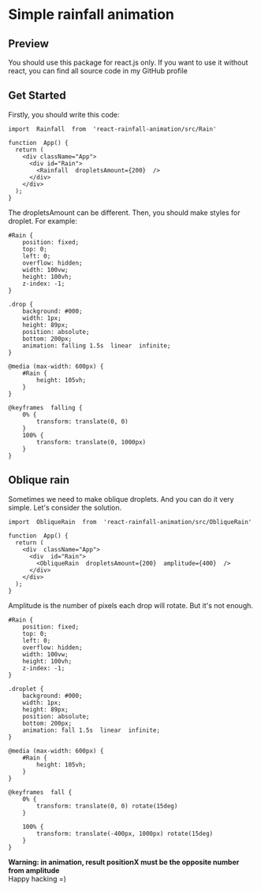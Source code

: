 # Simple rainfall animation

## Preview

You should use this package for react.js only. If you want to use it without react, you can find all source code in my GitHub profile

## Get Started

Firstly, you should write this code:
``` 
import  Rainfall  from  'react-rainfall-animation/src/Rain'

function  App() {
  return (
    <div className="App">
      <div id="Rain">
        <Rainfall  dropletsAmount={200}  />
      </div>
    </div>
  );
}
``` 
The dropletsAmount can be different. 
Then, you should make styles for droplet. For example: 
``` 
#Rain {
	position: fixed;
	top: 0;
	left: 0;
	overflow: hidden;
	width: 100vw;
	height: 100vh;
	z-index: -1;
}

.drop {
	background: #000;
	width: 1px;
	height: 89px;
	position: absolute;
	bottom: 200px;
	animation: falling 1.5s  linear  infinite;
}

@media (max-width: 600px) {
	#Rain {
		height: 105vh;
	}
}

@keyframes  falling {
	0% {
		transform: translate(0, 0)
	}
	100% {
		transform: translate(0, 1000px)
	}
}
``` 
## Oblique rain
Sometimes we need to make oblique droplets. And you can do it very simple. Let's consider the solution.
``` 
import  ObliqueRain  from  'react-rainfall-animation/src/ObliqueRain'
  
function  App() {
  return (
    <div  className="App">
      <div  id="Rain">
        <ObliqueRain  dropletsAmount={200}  amplitude={400}  />
      </div>
    </div>
  );
}
``` 
Amplitude is the number of pixels each drop will rotate. But it's not enough.
``` 
#Rain {
	position: fixed;
	top: 0;
	left: 0;
	overflow: hidden;
	width: 100vw;
	height: 100vh;
	z-index: -1;
}

.droplet {
	background: #000;
	width: 1px;
	height: 89px;
	position: absolute;
	bottom: 200px;
	animation: fall 1.5s  linear  infinite;
}

@media (max-width: 600px) {
	#Rain {
		height: 105vh;
	}
}

@keyframes  fall {
	0% {
		transform: translate(0, 0) rotate(15deg)
	}
	
	100% {
		transform: translate(-400px, 1000px) rotate(15deg)
	}
}
``` 
**Warning: in animation, result positionX must be the opposite number from amplitude**<br>
Happy hacking =)